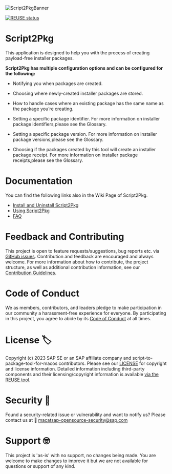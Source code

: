 ![Script2PkgBanner](https://github.com/SAP/script-to-package-tool-for-macos/blob/main/readme_images/macOS_script2Pkg_Banner_GitHub.gif)

[![REUSE status](https://api.reuse.software/badge/github.com/SAP/script-to-package-tool-for-macos)](https://api.reuse.software/info/github.com/SAP/script-to-package-tool-for-macos)

# Script2Pkg 
 
This application is designed to help you with the process of creating payload-free installer packages. 

**Script2Pkg has multiple configuration options and can be configured for the following:**

* Notifying you when packages are created.

* Choosing where newly-created installer packages are stored.

* How to handle cases where an existing package has the same name as the package you’re creating.

* Setting a specific package identifier. For more information on installer package identifiers,please see the Glossary.

* Setting a specific package version. For more information on installer package versions,please see the Glossary.

* Choosing if the packages created by this tool will create an installer package receipt. For more information on installer package receipts,please see the Glossary.

# Documentation 

You can find the following links also in the Wiki Page of Script2Pkg.

* [Install and Uninstall Script2Pkg](https://LINK/)
* [Using Script2Pkg](https://LINK/)
* [FAQ](https://LINK/)

# Feedback and Contributing

This project is open to feature requests/suggestions, bug reports etc. via [GitHub issues](https://github.com/SAP/script-to-package-tool-for-macos/issues). Contribution and feedback are encouraged and always welcome. For more information about how to contribute, the project structure, as well as additional contribution information, see our [Contribution Guidelines](CONTRIBUTING.md).

# Code of Conduct

We as members, contributors, and leaders pledge to make participation in our community a harassment-free experience for everyone. By participating in this project, you agree to abide by its [Code of Conduct](CODE_OF_CONDUCT.md) at all times.

# License 🏷️

Copyright (c) 2023 SAP SE or an SAP affiliate company and script-to-package-tool-for-macos
 contributors. Please see our [LICENSE](LICENSE) for copyright and license information. Detailed information including third-party components and their licensing/copyright information is available [via the REUSE tool](https://api.reuse.software/info/github.com/SAP/backgrounds).


# Security 👮
Found a security-related issue or vulnerability and want to notify us? Please contact us at 📧 [macatsap-opensource-security@sap.com](mailto:macatsap-opensource-security@sap.com?subject=[GitHub]%20script-to-package-tool-for-macos%20Security%20Issue%20Report)

# Support 🤓

This project is 'as-is' with no support, no changes being made. You are welcome to make changes to improve it but we are not available for questions or support of any kind.
